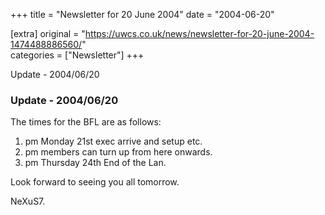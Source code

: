 +++
title = "Newsletter for 20 June 2004"
date = "2004-06-20"

[extra]
original = "https://uwcs.co.uk/news/newsletter-for-20-june-2004-1474488886560/"    
categories = ["Newsletter"]
+++

Update - 2004/06/20

### Update - 2004/06/20

The times for the BFL are as follows:

1.  pm Monday 21st exec arrive and setup etc.
2.  pm members can turn up from here onwards.
3.  pm Thursday 24th End of the Lan.

Look forward to seeing you all tomorrow.

NeXuS7.
